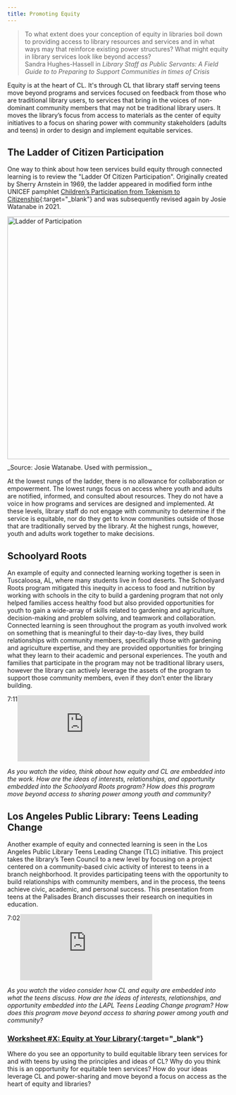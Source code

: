 ```yaml
---
title: Promoting Equity
---
```

 
> To what extent does your conception of equity in libraries boil down to providing access to library resources and services and in what ways may that reinforce existing power structures? What might equity in library services look like beyond access?<br/>Sandra Hughes-Hassell in _Library Staff as Public Servants: A Field Guide to to Preparing to Support Communities in times of Crisis_

Equity is at the heart of CL. It's through CL that library staff serving teens move beyond programs and services focused on feedback from those who are traditional library users, to services that bring in the voices of non-dominant community members that may not be traditional library users. It moves the library’s focus from access to materials as the center of equity initiatives to a focus on sharing power with community stakeholders (adults and teens) in order to design and implement equitable services. 


## The Ladder of Citizen Participation

One way to think about how teen services build equity through connected learning is to review the "Ladder Of Citizen Participation". Originally created by Sherry Arnstein in 1969, the ladder appeared in modified form inthe UNICEF pamphlet [Children’s Participation from Tokenism to Citizenship](https://www.unicef-irc.org/publications/100-childrens-participation-from-tokenism-to-citizenship.html){:target="_blank"} and was subsequently revised again by Josie Watanabe in 2021. 

<img src="{{ site.baseurl }}/img/basics/ladder_of_participation.png"  ALT="Ladder of Participation" style="width: 550px;padding-right:10px;padding-bottom:10px;" />
<br/> _Source: Josie Watanabe. Used with permission._

 At the lowest rungs of the ladder, there is no allowance for collaboration or empowerment. The lowest rungs focus on access where youth and adults are notified, informed, and consulted about resources. They do not have a voice in how programs and services are designed and implemented. At these levels, library staff do not engage with community to determine if the service is equitable, nor do they get to know communities outside of those that are traditionally served by the library. At the highest rungs, however, youth and adults work together to make decisions.  


## Schoolyard Roots

An example of equity and connected learning working together is seen in Tuscaloosa, AL, where many students live in food deserts. The Schoolyard Roots program mitigated this inequity in access to food and nutrition by working with schools in the city to build a gardening program that not only helped families access healthy food but also provided opportunities for youth to gain a wide-array of skills related to gardening and agriculture, decision-making and problem solving, and teamwork and collaboration. Connected learning is seen throughout the program as youth involved work on something that is meaningful to their day-to-day lives, they build relationships with community members, specifically those with gardening and agriculture expertise, and they are provided opportunities for bringing what they learn to their academic and personal experiences.  The youth and families that participate in the program may not be traditional library users, however the library can actively leverage the assets of the program to support those community members, even if they don’t enter the library building. 


<iframe src="https://www.youtube.com/embed/qgsNMU4eZNQ" frameborder="0" allow="autoplay; encrypted-media" allowfullscreen></iframe>

<div class="videotime" style="float:left;">7:11</div>


_As you watch the video, think about how equity and CL are embedded into the work. How are the ideas of interests, relationships, and opportunity embedded into the Schoolyard Roots program? How does this program move beyond access to sharing power among youth and community?_

## Los Angeles Public Library: Teens Leading Change

Another example of equity and connected learning is seen in the Los Angeles Public Library Teens Leading Change (TLC) initiative.  This project takes the library’s Teen Council to a new level by focusing on a project centered on a community-based civic activity of interest to teens in a branch neighborhood. It provides participating teens with the opportunity to build relationships with community members, and in the process, the teens achieve civic, academic, and personal success. 
This presentation from teens at the Palisades Branch discusses their research on inequities in education.  


<iframe src="https://www.youtube.com/embed/8OSn8TritII" frameborder="0" allow="autoplay; encrypted-media" allowfullscreen></iframe>

<div class="videotime" style="float:left;">7:02</div>


_As you watch the video consider how CL and equity are embedded into what the teens discuss. How are the ideas of interests, relationships, and opportunity embedded into the LAPL Teens Leading Change program? How does this program move beyond access to sharing power among youth and community?_


<div class="activity callout" markdown="1">

### [Worksheet #X: Equity at Your Library](https://docs.google.com/document/d/1X5MxpToji6SQEN3-6uzvvkfjpQFvUhTbZB1cPTM6FwA/edit#heading=h.isxlazu21uc9){:target="_blank"}

Where do you see an opportunity to build equitable library teen services for and with teens by using the principles and ideas of CL?  Why do you think this is an opportunity for equitable teen services? How do your ideas leverage CL and power-sharing and move beyond a focus on access as the heart of equity and libraries?

</div>









